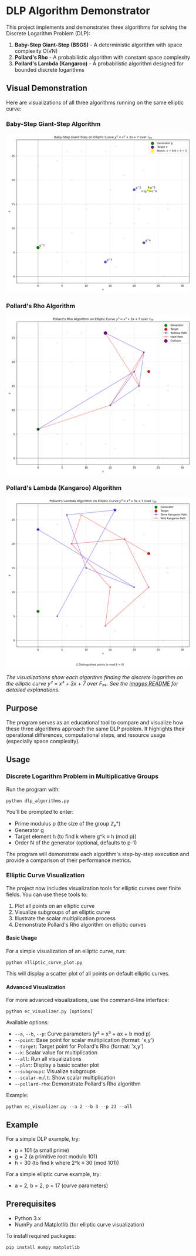 # DLP Algorithm Demonstrator

This project implements and demonstrates three algorithms for solving the Discrete Logarithm Problem (DLP):

1. **Baby-Step Giant-Step (BSGS)** - A deterministic algorithm with space complexity O(√N)
2. **Pollard's Rho** - A probabilistic algorithm with constant space complexity
3. **Pollard's Lambda (Kangaroo)** - A probabilistic algorithm designed for bounded discrete logarithms

## Visual Demonstration

Here are visualizations of all three algorithms running on the same elliptic curve:

### Baby-Step Giant-Step Algorithm
![Baby-Step Giant-Step on Elliptic Curve](images/bsgs_a3_b7_p29.png)

### Pollard's Rho Algorithm
![Pollard's Rho Algorithm on Elliptic Curve](images/pollards_rho_a3_b7_p29.png)

### Pollard's Lambda (Kangaroo) Algorithm
![Pollard's Lambda Algorithm on Elliptic Curve](images/lambda_a3_b7_p29.png)

*The visualizations show each algorithm finding the discrete logarithm on the elliptic curve y² = x³ + 3x + 7 over F₂₉. See the [images README](images/README.md) for detailed explanations.*

## Purpose

The program serves as an educational tool to compare and visualize how these three algorithms approach the same DLP problem. It highlights their operational differences, computational steps, and resource usage (especially space complexity).

## Usage

### Discrete Logarithm Problem in Multiplicative Groups

Run the program with:

```
python dlp_algorithms.py
```

You'll be prompted to enter:
- Prime modulus p (the size of the group ℤₚ*)
- Generator g
- Target element h (to find k where g^k ≡ h (mod p))
- Order N of the generator (optional, defaults to p-1)

The program will demonstrate each algorithm's step-by-step execution and provide a comparison of their performance metrics.

### Elliptic Curve Visualization

The project now includes visualization tools for elliptic curves over finite fields. You can use these tools to:

1. Plot all points on an elliptic curve
2. Visualize subgroups of an elliptic curve
3. Illustrate the scalar multiplication process
4. Demonstrate Pollard's Rho algorithm on elliptic curves

#### Basic Usage

For a simple visualization of an elliptic curve, run:

```
python elliptic_curve_plot.py
```

This will display a scatter plot of all points on default elliptic curves.

#### Advanced Visualization

For more advanced visualizations, use the command-line interface:

```
python ec_visualizer.py [options]
```

Available options:
- `--a`, `--b`, `--p`: Curve parameters (y² = x³ + ax + b mod p)
- `--point`: Base point for scalar multiplication (format: 'x,y')
- `--target`: Target point for Pollard's Rho (format: 'x,y')
- `--k`: Scalar value for multiplication
- `--all`: Run all visualizations
- `--plot`: Display a basic scatter plot
- `--subgroups`: Visualize subgroups
- `--scalar-mult`: Show scalar multiplication
- `--pollard-rho`: Demonstrate Pollard's Rho algorithm

Example:
```
python ec_visualizer.py --a 2 --b 3 --p 23 --all
```

## Example

For a simple DLP example, try:
- p = 101 (a small prime)
- g = 2 (a primitive root modulo 101)
- h = 30 (to find k where 2^k ≡ 30 (mod 101))

For a simple elliptic curve example, try:
- a = 2, b = 2, p = 17 (curve parameters)

## Prerequisites

- Python 3.x
- NumPy and Matplotlib (for elliptic curve visualization)

To install required packages:
```
pip install numpy matplotlib
```